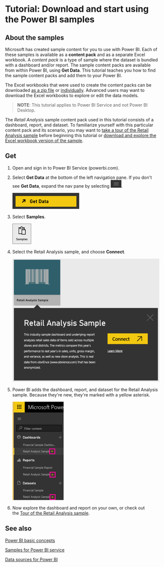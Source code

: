 ﻿<properties
   pageTitle="Tutorial: Using the Power BI sample content packs"
   description="Tutorial: Using the Power BI sample content packs"
   services="powerbi"
   documentationCenter=""
   authors="mihart"
   manager="mblythe"
   editor=""
   tags=""
   qualityFocus="no"
   qualityDate=""/>

<tags
   ms.service="powerbi"
   ms.devlang="NA"
   ms.topic="article"
   ms.tgt_pltfrm="NA"
   ms.workload="powerbi"
   ms.date="03/04/2016"
   ms.author="mihart"/>

# Tutorial: Download and start using the Power BI samples  

## About the samples

Microsoft has created sample content for you to use with Power BI. Each of these samples is available as a **content pack** and as a separate Excel workbook. A *content pack* is a type of sample where the dataset is bundled with a dashboard and/or report. The sample content packs are available from within Power BI, using **Get Data**.  This tutorial teaches you how to find the sample content packs and add them to your Power BI.

The Excel workbooks that were used to create the content packs can be downloaded [as a zip file](http://go.microsoft.com/fwlink/?LinkId=535020) or [individually](powerbi-sample-downloads.md). Advanced users may want to download the Excel workbooks to explore or edit the data models.

>**NOTE**: This tutorial applies to Power BI Service and not Power BI Desktop.

The *Retail Analysis* sample content pack used in this tutorial consists of a dashboard, report, and dataset.
To familiarize yourself with this particular content pack and its scenario, you may want to
 [take a tour of the Retail Analysis sample](powerbi-sample-retail-analysis-take-a-tour.md) before beginning
 this tutorial or [download and explore the Excel workbook version of the sample](http://go.microsoft.com/fwlink/?LinkId=529778).


## Get

1.  Open and sign in to Power BI Service (powerbi.com).

2.  Select **Get Data** at the bottom of the left navigation pane. If you don't see **Get Data**, expand the nav pane by selecting ![](media/powerbi-sample-tutorial-connect-to-the-samples/expand-nav.png).

    ![](media/powerbi-sample-tutorial-connect-to-the-samples/PBI_GetData.png)

2.  Select **Samples**.  

    ![](media/powerbi-sample-tutorial-connect-to-the-samples/PBI_SamplesDownload.png)

3.  Select the Retail Analysis sample, and choose **Connect**.   

    ![](media/powerbi-sample-tutorial-connect-to-the-samples/PBI_RetailAnalysisSampleConnect.png)

4.  Power BI adds the dashboard, report, and dataset for the Retail Analysis sample. Because they're new, they're marked with a yellow asterisk.

    ![](media/powerbi-sample-tutorial-connect-to-the-samples/PBI_NewExcelLeftNav.png)

5.  Now explore the dashboard and report on your own, or check out
the [Tour of the Retail Analysis sample](powerbi-sample-retail-analysis-take-a-tour.md).

## See also

[Power BI basic concepts](powerbi-service-basic-concepts.md)

[Samples for Power BI service](powerbi-sample-datasets.md)

[Data sources for Power BI](powerbi-service-get-data.md)
